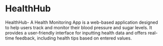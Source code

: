 # HealthHub
HealthHub- A Health Monitoring App is a web-based application designed to help users track and monitor their blood pressure and sugar levels. It provides a user-friendly interface for inputting health data and offers real-time feedback, including health tips based on entered values.
